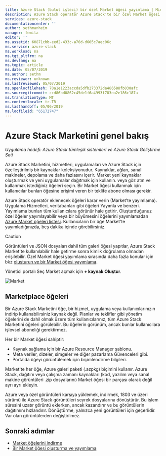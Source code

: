 ```yaml
---
title: Azure Stack (bulut işleci) bir özel Market öğesi yayımlama | Microsoft Docs
description: Azure Stack operatör Azure Stack'te bir özel Market öğesi yayımlama hakkında bilgi edinin.
services: azure-stack
documentationcenter: ''
author: sethmanheim
manager: femila
editor: ''
ms.assetid: 60871cbb-eed2-433c-a76d-d605c7aec06c
ms.service: azure-stack
ms.workload: na
ms.tgt_pltfrm: na
ms.devlang: na
ms.topic: article
ms.date: 05/07/2019
ms.author: sethm
ms.reviewer: unknown
ms.lastreviewed: 05/07/2019
ms.openlocfilehash: 70a1e1223accda5dfb273372da486588fb030afc
ms.sourcegitcommit: ccd86bd0862c45de1f6a4993f783ea2e186c187a
ms.translationtype: MT
ms.contentlocale: tr-TR
ms.lasthandoff: 05/06/2019
ms.locfileid: "65172747"
---
```

# <a name="azure-stack-marketplace-overview"></a>Azure Stack Marketini genel bakış

*Uygulama hedefi: Azure Stack tümleşik sistemleri ve Azure Stack Geliştirme Seti*

Azure Stack Marketini, hizmetleri, uygulamaları ve Azure Stack için özelleştirilmiş bir kaynaklar koleksiyonudur. Kaynaklar, ağları, sanal makineler, depolama ve daha fazlasını içerir. Market yeni kaynaklar oluşturmak ve yeni uygulamalar dağıtmak için kullanın. veya göz atın ve kullanmak istediğiniz öğeleri seçin. Bir Market öğesi kullanmak için kullanıcılar bunları öğesine erişimi veren bir teklife abone olması gerekir.

Azure Stack operatör eklenecek öğeleri karar verin (Market'te yayımlama). Uygulama Hizmetleri, veritabanları gibi öğeleri Yayımla ve benzeri. Yayımlama bunları tüm kullanıcılara görünür hale getirir. Oluşturduğunuz özel öğeler yayımlayabilir veya bir büyümesini öğelerini yayımlamadan [Azure Market öğeleri listesi](azure-stack-marketplace-azure-items.md). Kullanıcıların bir öğe Market'te yayımladığınızda, beş dakika içinde görebilirsiniz.

> [!CAUTION]  
> Görüntüleri ve JSON dosyaları dahil tüm galeri öğesi yapıtlar, Azure Stack Market'te kullanılabilir hale getirme sonra kimlik doğrulama olmadan erişilebilir. Özel Market öğesi yayımlama sırasında daha fazla konular için bkz [oluşturun ve bir Market öğesi yayımlama](azure-stack-create-and-publish-marketplace-item.md).

Yönetici portalı Seç Market açmak için **+ kaynak Oluştur**.

![Market](media/azure-stack-marketplace/marketplace1.png)

## <a name="marketplace-items"></a>Marketplace öğeleri

Bir Azure Stack Marketini öğe, bir hizmet, uygulama veya kullanıcılarınızın indirip kullanabilirsiniz kaynak değil. Planlar ve teklifler gibi yönetim öğelerini de dahil olmak üzere tüm kullanıcılarınız, tüm Azure Stack Marketini öğeleri görülebilir. Bu öğelerin görünüm, ancak bunlar kullanıcılara işlevsel aboneliği gerektirmez.

Her bir Market öğesi sahiptir:

* Kaynak sağlama için bir Azure Resource Manager şablonu.
* Meta veriler, dizeler, simgeler ve diğer pazarlama Güvenceleri gibi.
* Portalda öğeyi görüntülemek için biçimlendirme bilgileri.

Market'te her öğe, Azure galeri paketi (.azpkg) biçimini kullanır. Azure Stack, dağıtım veya çalışma zamanı kaynakları (kod, yazılım veya sanal makine görüntüleri .zip dosyalarını) Market öğesi bir parçası olarak değil ayrı ayrı ekleyin.

Azure veya özel görüntüleri karşıya yüklemek, indirmek, 1803 ve üzeri sürümü ile Azure Stack görüntüleri seyrek dosyalarına dönüştürür. Bu işlem süresini uzatır görüntü eklerken, ancak kazandırır ve bu görüntülerin dağıtımını hızlandırır. Dönüştürme, yalnızca yeni görüntüleri için geçerlidir. Var olan görüntülerden değiştirilmez.

## <a name="next-steps"></a>Sonraki adımlar

* [Market öğelerini indirme](azure-stack-download-azure-marketplace-item.md)  
* [Bir Market öğesi oluşturma ve yayımlama](azure-stack-create-and-publish-marketplace-item.md)
